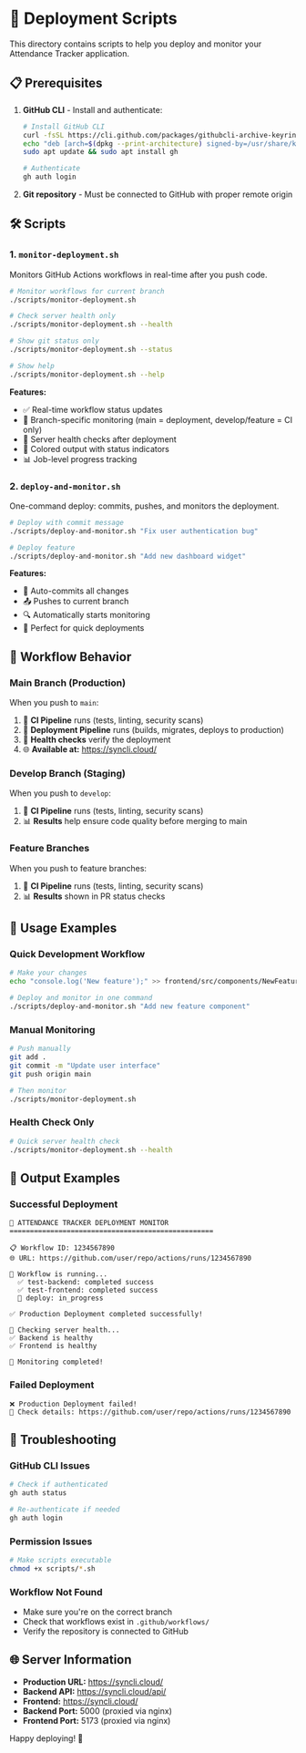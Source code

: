 # 🚀 Deployment Scripts

This directory contains scripts to help you deploy and monitor your Attendance Tracker application.

## 📋 Prerequisites

1. **GitHub CLI** - Install and authenticate:
   ```bash
   # Install GitHub CLI
   curl -fsSL https://cli.github.com/packages/githubcli-archive-keyring.gpg | sudo dd of=/usr/share/keyrings/githubcli-archive-keyring.gpg
   echo "deb [arch=$(dpkg --print-architecture) signed-by=/usr/share/keyrings/githubcli-archive-keyring.gpg] https://cli.github.com/packages stable main" | sudo tee /etc/apt/sources.list.d/github-cli.list > /dev/null
   sudo apt update && sudo apt install gh
   
   # Authenticate
   gh auth login
   ```

2. **Git repository** - Must be connected to GitHub with proper remote origin

## 🛠️ Scripts

### 1. `monitor-deployment.sh`
Monitors GitHub Actions workflows in real-time after you push code.

```bash
# Monitor workflows for current branch
./scripts/monitor-deployment.sh

# Check server health only
./scripts/monitor-deployment.sh --health

# Show git status only
./scripts/monitor-deployment.sh --status

# Show help
./scripts/monitor-deployment.sh --help
```

**Features:**
- ✅ Real-time workflow status updates
- 🎯 Branch-specific monitoring (main = deployment, develop/feature = CI only)
- 🏥 Server health checks after deployment
- 🎨 Colored output with status indicators
- 📊 Job-level progress tracking

### 2. `deploy-and-monitor.sh`
One-command deploy: commits, pushes, and monitors the deployment.

```bash
# Deploy with commit message
./scripts/deploy-and-monitor.sh "Fix user authentication bug"

# Deploy feature
./scripts/deploy-and-monitor.sh "Add new dashboard widget"
```

**Features:**
- 📝 Auto-commits all changes
- 📤 Pushes to current branch
- 🔍 Automatically starts monitoring
- 🚀 Perfect for quick deployments

## 🌊 Workflow Behavior

### **Main Branch** (Production)
When you push to `main`:
1. 🧪 **CI Pipeline** runs (tests, linting, security scans)
2. 🚀 **Deployment Pipeline** runs (builds, migrates, deploys to production)
3. 🏥 **Health checks** verify the deployment
4. 🌐 **Available at:** https://syncli.cloud/

### **Develop Branch** (Staging)
When you push to `develop`:
1. 🧪 **CI Pipeline** runs (tests, linting, security scans)
2. 📊 **Results** help ensure code quality before merging to main

### **Feature Branches**
When you push to feature branches:
1. 🧪 **CI Pipeline** runs (tests, linting, security scans)
2. 📊 **Results** shown in PR status checks

## 📱 Usage Examples

### Quick Development Workflow
```bash
# Make your changes
echo "console.log('New feature');" >> frontend/src/components/NewFeature.js

# Deploy and monitor in one command
./scripts/deploy-and-monitor.sh "Add new feature component"
```

### Manual Monitoring
```bash
# Push manually
git add .
git commit -m "Update user interface"
git push origin main

# Then monitor
./scripts/monitor-deployment.sh
```

### Health Check Only
```bash
# Quick server health check
./scripts/monitor-deployment.sh --health
```

## 🎯 Output Examples

### Successful Deployment
```
🚀 ATTENDANCE TRACKER DEPLOYMENT MONITOR
==================================================

📋 Workflow ID: 1234567890
🌐 URL: https://github.com/user/repo/actions/runs/1234567890

🔄 Workflow is running...
  ✅ test-backend: completed success
  ✅ test-frontend: completed success
  🔄 deploy: in_progress

✅ Production Deployment completed successfully!

🏥 Checking server health...
✅ Backend is healthy
✅ Frontend is healthy

🎉 Monitoring completed!
```

### Failed Deployment
```
❌ Production Deployment failed!
🔗 Check details: https://github.com/user/repo/actions/runs/1234567890
```

## 🔧 Troubleshooting

### GitHub CLI Issues
```bash
# Check if authenticated
gh auth status

# Re-authenticate if needed
gh auth login
```

### Permission Issues
```bash
# Make scripts executable
chmod +x scripts/*.sh
```

### Workflow Not Found
- Make sure you're on the correct branch
- Check that workflows exist in `.github/workflows/`
- Verify the repository is connected to GitHub

## 🌐 Server Information

- **Production URL:** https://syncli.cloud/
- **Backend API:** https://syncli.cloud/api/
- **Frontend:** https://syncli.cloud/
- **Backend Port:** 5000 (proxied via nginx)
- **Frontend Port:** 5173 (proxied via nginx)

Happy deploying! 🚀

